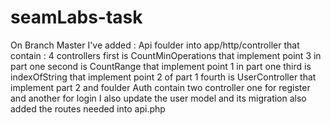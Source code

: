 # seamLabs-task
On Branch Master I've added : 
Api foulder into app/http/controller that contain :
4 controllers first is CountMinOperations that implement point 3 in part one 
second is CountRange that implement point 1 in part one
third is indexOfString that implement point 2 of part 1
fourth is UserController that implement part 2 and foulder Auth contain two controller one for register and another for login
I also update the user model and its migration 
also added the routes needed into api.php
